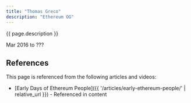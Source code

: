 ```yaml
---
title: "Thomas Greco"
description: "Ethereum OG"
---
```


{{ page.description }}

Mar 2016 to ???

## References

This page is referenced from the following articles and videos:

- [Early Days of Ethereum People]({{ '/articles/early-ethereum-people/' | relative_url }}) - Referenced in content
